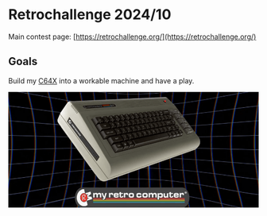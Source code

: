 # Retrochallenge 2024/10

Main contest page: [https://retrochallenge.org/](https://retrochallenge.org/)

## Goals

Build my [C64X](https://myretrocomputer.com/) into a workable machine and have a play.

![C64X](./rc2024_10/commodore-64x.png)